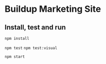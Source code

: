 # Buildup Marketing Site

## Install, test and run

`npm install`

`npm test`
`npm test:visual`

`npm start`